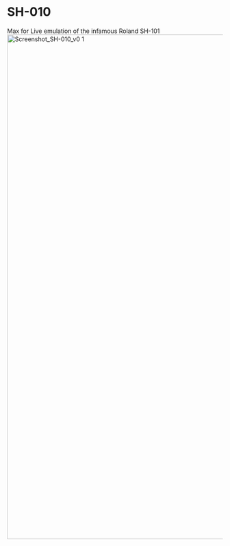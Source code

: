 # SH-010
Max for Live emulation of the infamous Roland SH-101
<img width="1177" alt="Screenshot_SH-010_v0 1" src="https://user-images.githubusercontent.com/93346310/165454517-f351fe59-cb82-4caf-8cbf-491b19dabfb7.png">

